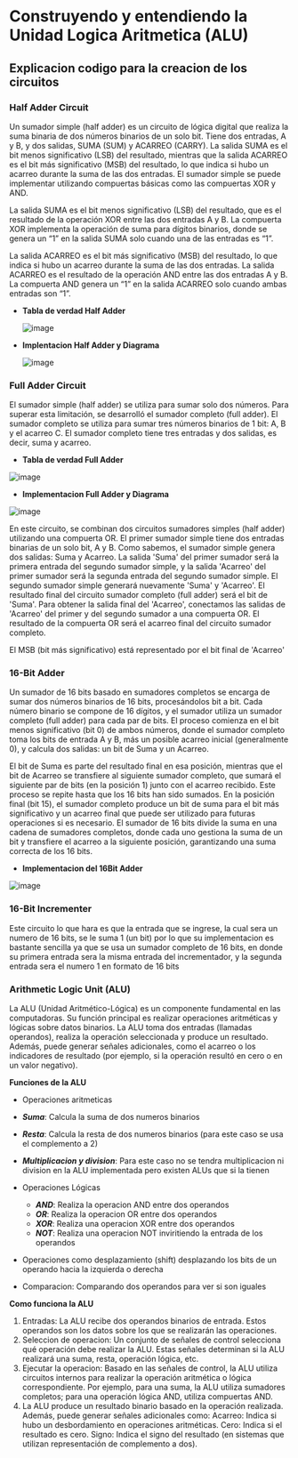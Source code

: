 # Construyendo y entendiendo la Unidad Logica Aritmetica (ALU)

## Explicacion codigo para la creacion de los circuitos

### Half Adder Circuit

Un sumador simple (half adder) es un circuito de lógica digital que realiza la suma binaria de dos números binarios de un solo bit. Tiene dos entradas, A y B, y dos salidas, 
SUMA (SUM) y ACARREO (CARRY). La salida SUMA es el bit menos significativo (LSB) del resultado, mientras que la salida ACARREO es el bit más significativo (MSB) del resultado, 
lo que indica si hubo un acarreo durante la suma de las dos entradas. El sumador simple se puede implementar utilizando compuertas básicas como las compuertas XOR y AND.

La salida SUMA es el bit menos significativo (LSB) del resultado, que es el resultado de la operación XOR entre las dos entradas A y B.
La compuerta XOR implementa la operación de suma para dígitos binarios, donde se genera un “1” en la salida SUMA solo cuando una de las entradas es “1”.

La salida ACARREO es el bit más significativo (MSB) del resultado, lo que indica si hubo un acarreo durante la suma de las dos entradas.
La salida ACARREO es el resultado de la operación AND entre las dos entradas A y B. La compuerta AND genera un “1” en la salida ACARREO solo cuando ambas entradas son “1”.

- **Tabla de verdad Half Adder**

  ![image](https://github.com/user-attachments/assets/34bb882b-d637-4dff-991d-fe7964fa91bc)

- **Implentacion Half Adder y Diagrama**
 
  ![image](https://github.com/user-attachments/assets/47c16b4e-0daf-4b47-b708-53e558a6e8ca)

### Full Adder Circuit

El sumador simple (half adder) se utiliza para sumar solo dos números. Para superar esta limitación, se desarrolló el sumador completo (full adder). El sumador completo se utiliza para sumar tres números binarios de 1 bit: A, B y el acarreo C. El sumador completo tiene tres entradas y dos salidas, es decir, suma y acarreo.

- **Tabla de verdad Full Adder**

![image](https://github.com/user-attachments/assets/c7adffc4-9f09-48bc-a4b5-897737b1d457)

- **Implementacion Full Adder y Diagrama**

![image](https://github.com/user-attachments/assets/9a1b611d-b6ea-4594-b631-35890d4a1b1a)

En este circuito, se combinan dos circuitos sumadores simples (half adder) utilizando una compuerta OR. El primer sumador simple tiene dos entradas binarias de un solo bit, A y B. Como sabemos, el sumador simple genera dos salidas: Suma y Acarreo. La salida 'Suma' del primer sumador será la primera entrada del segundo sumador simple, y la salida 'Acarreo' del primer sumador será la segunda entrada del segundo sumador simple. El segundo sumador simple generará nuevamente 'Suma' y 'Acarreo'. El resultado final del circuito sumador completo (full adder) será el bit de 'Suma'. Para obtener la salida final del 'Acarreo', conectamos las salidas de 'Acarreo' del primer y del segundo sumador a una compuerta OR. El resultado de la compuerta OR será el acarreo final del circuito sumador completo.

El MSB (bit más significativo) está representado por el bit final de 'Acarreo'


### 16-Bit Adder

Un sumador de 16 bits basado en sumadores completos se encarga de sumar dos números binarios de 16 bits, procesándolos bit a bit. Cada número binario se compone de 16 dígitos, y el sumador utiliza un sumador completo (full adder) para cada par de bits. El proceso comienza en el bit menos significativo (bit 0) de ambos números, donde el sumador completo toma los bits de entrada A y B, más un posible acarreo inicial (generalmente 0), y calcula dos salidas: un bit de Suma y un Acarreo.

El bit de Suma es parte del resultado final en esa posición, mientras que el bit de Acarreo se transfiere al siguiente sumador completo, que sumará el siguiente par de bits (en la posición 1) junto con el acarreo recibido. Este proceso se repite hasta que los 16 bits han sido sumados. En la posición final (bit 15), el sumador completo produce un bit de suma para el bit más significativo y un acarreo final que puede ser utilizado para futuras operaciones si es necesario. El sumador de 16 bits divide la suma en una cadena de sumadores completos, donde cada uno gestiona la suma de un bit y transfiere el acarreo a la siguiente posición, garantizando una suma correcta de los 16 bits.

- **Implementacion del 16Bit Adder**

![image](https://github.com/user-attachments/assets/e04d8e95-a5a9-4239-a602-5c4e2e781300)

### 16-Bit Incrementer

Este circuito lo que hara es que la entrada que se ingrese, la cual sera un numero de 16 bits, se le suma 1 (un bit) por lo que su implementacion es bastante sencilla ya que se usa un 
sumador completo de 16 bits, en donde su primera entrada sera la misma entrada del incrementador, y la segunda entrada sera el numero 1 en formato de 16 bits

### Arithmetic Logic Unit (ALU)

La ALU (Unidad Aritmético-Lógica) es un componente fundamental en las computadoras. Su función principal es realizar operaciones aritméticas y lógicas sobre datos binarios.
La ALU toma dos entradas (llamadas operandos), realiza la operación seleccionada y produce un resultado. Además, puede generar señales adicionales, como el acarreo o los indicadores de resultado (por ejemplo, si la operación resultó en cero o en un valor negativo).

**Funciones de la ALU**

- Operaciones aritmeticas
  
 - ***Suma***: Calcula la suma de dos numeros binarios
 - ***Resta***: Calcula la resta de dos numeros binarios (para este caso se usa el complemento a 2)
 - ***Multiplicacion y division***: Para este caso no se tendra multiplicacion ni division en la ALU implementada pero existen ALUs que si la tienen
   
- Operaciones Lógicas

  - ***AND***: Realiza la operacion AND entre dos operandos
  - ***OR***: Realiza la operacion OR entre dos operandos
  - ***XOR***: Realiza una operacion XOR entre dos operandos
  - ***NOT***: Realiza una operacion NOT inviritiendo la entrada de los operandos
    
 - Operaciones como desplazamiento (shift) desplazando los bits de un operando hacia la izquierda o derecha
 - Comparacion: Comparando dos operandos para ver si son iguales

**Como funciona la ALU**
1. Entradas: La ALU recibe dos operandos binarios de entrada. Estos operandos son los datos sobre los que se realizarán las operaciones.
2. Seleccion de operacion: Un conjunto de señales de control selecciona qué operación debe realizar la ALU. Estas señales determinan si la ALU realizará una suma, resta, operación lógica, etc.
3. Ejecutar la operacion: Basado en las señales de control, la ALU utiliza circuitos internos para realizar la operación aritmética o lógica correspondiente. Por ejemplo, para una suma, la ALU utiliza sumadores completos; para una operación lógica AND, utiliza compuertas AND.
4. La ALU produce un resultado binario basado en la operación realizada. Además, puede generar señales adicionales como:
Acarreo: Indica si hubo un desbordamiento en operaciones aritméticas.
Cero: Indica si el resultado es cero.
Signo: Indica el signo del resultado (en sistemas que utilizan representación de complemento a dos).


